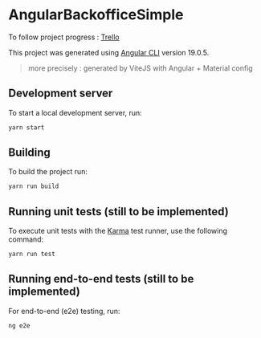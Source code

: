# AngularBackofficeSimple

To follow project progress : [Trello](https://trello.com/invite/b/67853800da9456fdc82e4497/ATTI1e920d7428390c2660a5ec682543b95a649E0ACE/application-backoffice-angular-19)

This project was generated using [Angular CLI](https://github.com/angular/angular-cli) version 19.0.5.
> more precisely : generated by ViteJS with Angular + Material config

## Development server

To start a local development server, run:

```bash
yarn start
```

## Building

To build the project run:

```bash
yarn run build
```

## Running unit tests (still to be implemented)

To execute unit tests with the [Karma](https://karma-runner.github.io) test runner, use the following command:

```bash
yarn run test
```

## Running end-to-end tests (still to be implemented)

For end-to-end (e2e) testing, run:

```bash
ng e2e
```

